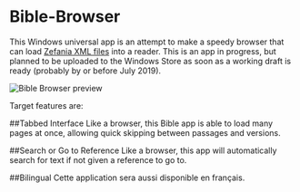 # Bible-Browser
This Windows universal app is an attempt to make a speedy browser that can load [Zefania XML files](https://sourceforge.net/projects/zefania-sharp/files/) into a reader. This is an app in progress, but planned to be uploaded to the Windows Store as soon as a working draft is ready (probably by or before July 2019).

![Bible Browser preview](https://i.pinimg.com/originals/f4/5a/a8/f45aa8725283ff4bf60483ae9f100cba.jpg)

Target features are:

##Tabbed Interface
Like a browser, this Bible app is able to load many pages at once, allowing quick skipping between passages and versions.

##Search or Go to Reference
Like a browser, this app will automatically search for text if not given a reference to go to.

##Bilingual
Cette application sera aussi disponible en français.
